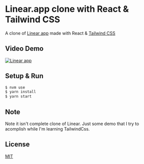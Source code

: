 # Linear.app clone with React & Tailwind CSS

A clone of [Linear app](https://linear.app/) made with React & [Tailwind CSS](http://tailwindcss.com/)


## Video Demo 
[![Linear app](http://img.youtube.com/vi/XVAek-hE5X8/0.jpg)](http://www.youtube.com/watch?v=XVAek-hE5X8)

## Setup & Run

```bash
$ nvm use
$ yarn install
$ yarn start
```

## Note
Note it isn't complete clone of Linear. Just some demo that I try to acomplish while I'm learning TailwindCss.

## License

[MIT](./LICENSE)
